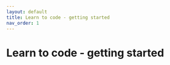 ```yaml
---
layout: default
title: Learn to code - getting started
nav_order: 1
---
```


# Learn to code - getting started
